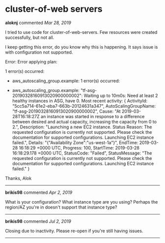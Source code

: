 # cluster-of-web servers

**aloknj** commented *Mar 28, 2019*

I tried to use code for cluster-of-web-servers.
Few resources were created successfully, but not all.

I keep getting this error, do you know why this is happening. It says issue is with configuration not supported.

Error: Error applying plan:

1 error(s) occurred:

* aws_autoscaling_group.example: 1 error(s) occurred:

* aws_autoscaling_group.example: "tf-asg-20190328160913020900000002": Waiting up to 10m0s: Need at least 2 healthy instances in ASG, have 0. Most recent activity: {
  ActivityId: "5cc5a714-61e2-eba7-663b-20124631a347",
  AutoScalingGroupName: "tf-asg-20190328160913020900000002",
  Cause: "At 2019-03-28T16:18:27Z an instance was started in response to a difference between desired and actual capacity, increasing the capacity from 0 to 2.",
  Description: "Launching a new EC2 instance.  Status Reason: The requested configuration is currently not supported. Please check the documentation for supported configurations. Launching EC2 instance failed.",
  Details: "{\"Availability Zone\":\"us-west-1a\"}",
  EndTime: 2019-03-28 16:18:29 +0000 UTC,
  Progress: 100,
  StartTime: 2019-03-28 16:18:29.178 +0000 UTC,
  StatusCode: "Failed",
  StatusMessage: "The requested configuration is currently not supported. Please check the documentation for supported configurations. Launching EC2 instance failed."
}

Thanks,
Alok
<br />
***


**brikis98** commented *Apr 2, 2019*

What is your configuration? What instance type are you using? Perhaps the region/AZ you're in doesn't support that instance type?
***

**brikis98** commented *Jul 2, 2019*

Closing due to inactivity. Please re-open if you're still having issues.
***

